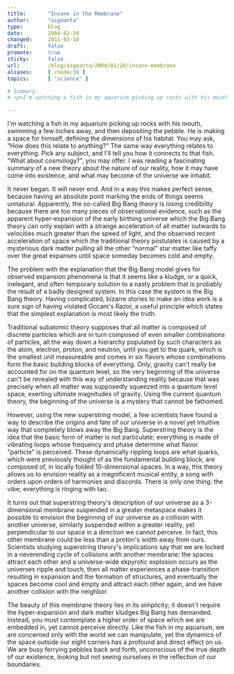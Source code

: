 ```yaml
---
title:       "Insane in the Membrane"
author:      "aigeanta"
type:        blog
date:        2004-02-20
changed:     2011-03-18
draft:       false
promote:     true
sticky:      false
url:         /blog/aigeanta/2004/02/20/insane-membrane
aliases:     [ /node/39 ]
topics:      [ "science" ]

# Summary:
# <p>I'm watching a fish in my aquarium picking up rocks with his mouth, swimming a few inches away, and then depositing the pebble. He is making a space for himself, defining the dimensions of his habitat. You may ask, "How does this relate to anything?" The same way everything relates to everything. Pick any subject, and I'll tell you how it connects to that fish. "What about cosmology?", you may offer. I was reading a fascinating summary of a new theory about the nature of our reality, how it may have come into existence, and what may become of the universe we inhabit.</p>

---
```

<p>I'm watching a fish in my aquarium picking up rocks with his mouth, swimming a few inches away, and then depositing the pebble. He is making a space for himself, defining the dimensions of his habitat. You may ask, "How does this relate to anything?" The same way everything relates to everything. Pick any subject, and I'll tell you how it connects to that fish. "What about cosmology?", you may offer. I was reading a fascinating summary of a new theory about the nature of our reality, how it may have come into existence, and what may become of the universe we inhabit.</p>
<p>It never began. It will never end. And in a way this makes perfect sense, because having an absolute point marking the ends of things seems unnatural. Apparently, the so-called Big Bang theory is losing credibility because there are too many pieces of observational evidence, such as the apparent hyper-expansion of the early birthing universe which the Big Bang theory can only explain with a strange acceleration of all matter outwards to velocities much greater than the speed of light, and the observed recent acceleration of space which the traditional theory postulates is caused by a mysterious dark matter pulling all the other "normal" star matter like taffy over the great expanses until space someday becomes cold and empty.</p><p>The problem with the explanation that the Big Bang model gives for observed expansion phenomena is that it seems like a kludge, or a quick, inelegant, and often temporary solution to a nasty problem that is probably the result of a badly designed system. In this case the system is the Big Bang theory. Having complicated, bizarre stories to make an idea work is a sure sign of having violated Occam's Razor, a useful principle which states that the simplest explanation is most likely the truth.</p><p>Traditional subatomic theory supposes that all matter is composed of discrete particles which are in turn composed of even smaller combinations of particles, all the way down a hierarchy populated by such characters as the atom, electron, proton, and neutron, until you get to the quark, which is the smallest unit measureable and comes in six flavors whose combinations form the basic building blocks of everything. Only, gravity can't really be accounted for on the quantum level, so the very beginning of the universe can't be revealed with this way of understanding reality because that was precisely when all matter was supposedly squeezed into a quantum level space, exerting ultimate magnitudes of gravity. Using the current quantum theory, the beginning of the universe is a mystery that cannot be fathomed.</p><p>However, using the new superstring model, a few scientists have found a way to describe the origins and fate of our universe in a novel yet intuitive way that completely blows away the Big Bang. Superstring theory is the idea that the basic form of matter is not particulate; everything is made of vibrating loops whose frequency and phase determine what flavor "particle" is perceived. These dynamically rippling loops are what quarks, which were previously thought of as the fundamental building block, are composed of, in locally folded 10-dimensional spaces. In a way, this theory allows us to envision reality as a magnificent musical entity, a song with orders upon orders of harmonies and discords. There is only one thing: the vibe; everything is ringing with tao.</p><p>It turns out that superstring theory's description of our universe as a 3-dimensional membrane suspended in a greater metaspace makes it possible to envision the beginning of our universe as a collision with another universe, similarly suspended within a greater reality, yet perpendicular to our space in a direction we cannot perceive. In fact, this other membrane could be less than a proton's width away from ours. Scientists studying superstring theory's implications say that we are locked in a neverending cycle of collisions with another membrane: the spaces attract each other and a universe-wide ekpyrotic explosion occurs as the universes ripple and touch, then all matter experiences a phase-transition resulting in expansion and the formation of structures, and eventually  the spaces become cool and empty and attract each other again, and we have another collision with the neighbor.</p><p>The beauty of this membrane theory lies in its simplicity; it doesn't require the hyper-expansion and dark matter kludges Big Bang has demanded. Instead, you must contemplate a higher order of space which we are embedded in, yet cannot perceive directly. Like the fish in my aquarium, we are concerned only with the world we can manipulate, yet the dynamics of the space outside our eight corners has a profound and direct effect on us. We are busy ferrying pebbles back and forth, unconscious of the true depth of our existence, looking but not seeing ourselves in the reflection of our boundaries.</p>


